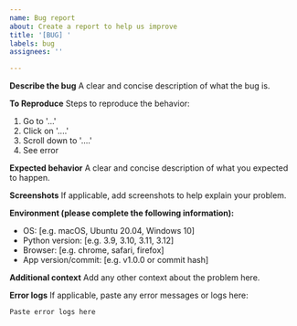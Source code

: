 ```yaml
---
name: Bug report
about: Create a report to help us improve
title: '[BUG] '
labels: bug
assignees: ''

---
```


**Describe the bug**
A clear and concise description of what the bug is.

**To Reproduce**
Steps to reproduce the behavior:
1. Go to '...'
2. Click on '....'
3. Scroll down to '....'
4. See error

**Expected behavior**
A clear and concise description of what you expected to happen.

**Screenshots**
If applicable, add screenshots to help explain your problem.

**Environment (please complete the following information):**
 - OS: [e.g. macOS, Ubuntu 20.04, Windows 10]
 - Python version: [e.g. 3.9, 3.10, 3.11, 3.12]
 - Browser: [e.g. chrome, safari, firefox]
 - App version/commit: [e.g. v1.0.0 or commit hash]

**Additional context**
Add any other context about the problem here.

**Error logs**
If applicable, paste any error messages or logs here:

```
Paste error logs here
```
